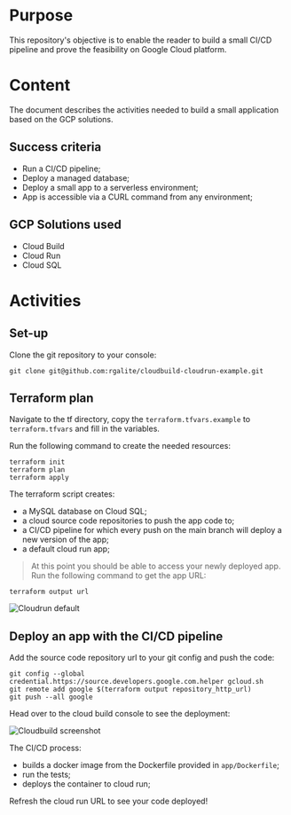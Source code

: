 # Purpose
This repository's objective is to enable the reader to build a small CI/CD pipeline and prove the feasibility on Google Cloud platform.

# Content
The document describes the activities needed to build a small application based on the GCP solutions.

## Success criteria
* Run a CI/CD pipeline;
* Deploy a managed database;
* Deploy a small app to a serverless environment;
* App is accessible via a CURL command from any environment;

## GCP Solutions used
* Cloud Build
* Cloud Run
* Cloud SQL

# Activities

## Set-up
Clone the git repository to your console:

```
git clone git@github.com:rgalite/cloudbuild-cloudrun-example.git
```

## Terraform plan
Navigate to the tf directory, copy the `terraform.tfvars.example` to `terraform.tfvars` and fill in the variables.

Run the following command to create the needed resources:

```
terraform init
terraform plan
terraform apply
```

The terraform script creates:
* a MySQL database on Cloud SQL;
* a cloud source code repositories to push the app code to;
* a CI/CD pipeline for which every push on the main branch will deploy a new version of the app;
* a default cloud run app;


> At this point you should be able to access your newly deployed app.
> Run the following command to get the app URL:

```
terraform output url
```

![Cloudrun default](https://lh6.googleusercontent.com/2fxQREqvSeUiLVvPxcPDIKb7cfBF-yJbHLtcBhNvjpoZhH7E21c_tdg8Ddyzw7askSCZw1sALydt7llkRXkJZeGiotmksGctOwH6smJiuXROoDTPMlRNaXtBlbkb9SDIaD_3uz6jCw "Cloudrun default")

## Deploy an app with the CI/CD pipeline

Add the source code repository url to your git config and push the code:

```
git config --global credential.https://source.developers.google.com.helper gcloud.sh
git remote add google $(terraform output repository_http_url)
git push --all google
```

Head over to the cloud build console to see the deployment:

![Cloudbuild screenshot](https://lh4.googleusercontent.com/k4r5V4yuzSyppu2lz8IefucQsjpW3HwzWRGX34fgRuJzddPWhEn6e4IN6Ijh19jp9Wa3ZSudJWtP08iVCSnXDSOjfu4f-pLR0t43ZcqR "Cloudbuild screenshot")

The CI/CD process:
* builds a docker image from the Dockerfile provided in `app/Dockerfile`;
* run the tests;
* deploys the container to cloud run;

Refresh the cloud run URL to see your code deployed!
